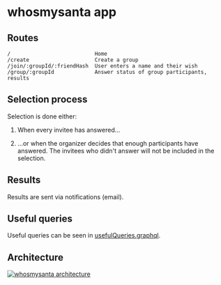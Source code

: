 # whosmysanta app

## Routes

```
/                           Home
/create                     Create a group
/join/:groupId/:friendHash  User enters a name and their wish
/group/:groupId             Answer status of group participants, results
```

## Selection process

Selection is done either:

1. When every invitee has answered...

2. ...or when the organizer decides that enough participants have answered. The invitees who didn't answer will not be included in the selection.

## Results

Results are sent via notifications (email).

## Useful queries

Useful queries can be seen in [usefulQueries.graphql](https://github.com/WhosMySanta/app/blob/master/usefulQueries.graphql).

## Architecture

[![whosmysanta architecture](https://cloud.githubusercontent.com/assets/1935696/22625342/10c3e650-eb94-11e6-9541-ada4fec46518.png)](https://drive.google.com/file/d/0Bz5sSk6lSOuOMU9iVHdqQU96bWc/view?ts=5883480e)
